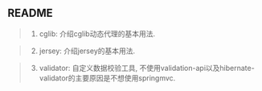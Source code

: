##  **README**

>   1.  cglib: 介绍cglib动态代理的基本用法.

>   2.  jersey: 介绍jersey的基本用法.

>   3.  validator: 自定义数据校验工具, 不使用validation-api以及hibernate-validator的主要原因是不想使用springmvc.